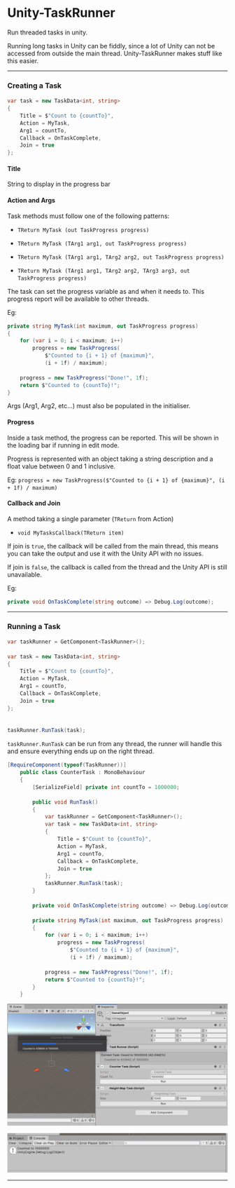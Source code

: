 # Unity-TaskRunner
Run threaded tasks in unity.


Running long tasks in Unity can be fiddly, since a lot of Unity can not be accessed from outside the main thread.
Unity-TaskRunner makes stuff like this easier.


---

### Creating a Task

```csharp
var task = new TaskData<int, string>
{
    Title = $"Count to {countTo}",
    Action = MyTask,
    Arg1 = countTo,
    Callback = OnTaskComplete,
    Join = true
};

```


#### Title

String to display in the progress bar


#### Action and Args

Task methods must follow one of the following patterns:

- `TReturn MyTask (out TaskProgress progress)`

- `TReturn MyTask (TArg1 arg1, out TaskProgress progress)`

- `TReturn MyTask (TArg1 arg1, TArg2 arg2, out TaskProgress progress)`

- `TReturn MyTask (TArg1 arg1, TArg2 arg2, TArg3 arg3, out TaskProgress progress)`


The task can set the progress variable as and when it needs to.
This progress report will be available to other threads.

Eg:
```csharp
private string MyTask(int maximum, out TaskProgress progress)
{
    for (var i = 0; i < maximum; i++)
        progress = new TaskProgress(
            $"Counted to {i + 1} of {maximum}",
            (i + 1f) / maximum);

    progress = new TaskProgress("Done!", 1f);
    return $"Counted to {countTo}!";
}

```


Args (Arg1, Arg2, etc...) must also be populated in the initialiser.



#### Progress


Inside a task method, the progress can be reported. 
This will be shown in the loading bar if running in edit mode.

Progress is represented with an object taking a string description and a float value between 0 and 1 inclusive.

Eg: `progress = new TaskProgress($"Counted to {i + 1} of {maximum}", (i + 1f) / maximum)`



#### Callback and Join

A method taking a single parameter (`TReturn` from Action)

- `void MyTasksCallback(TReturn item)`


If join is `true`, the callback will be called from the main thread, this means you can take the output and use it with the Unity API with no issues.

If join is `false`, the callback is called from the thread and the Unity API is still unavailable.


Eg:
```csharp
private void OnTaskComplete(string outcome) => Debug.Log(outcome);
```


---


### Running a Task


```csharp
var taskRunner = GetComponent<TaskRunner>();

var task = new TaskData<int, string>
{
    Title = $"Count to {countTo}",
    Action = MyTask,
    Arg1 = countTo,
    Callback = OnTaskComplete,
    Join = true
};


taskRunner.RunTask(task);

```


`taskRunner.RunTask` can be run from any thread, the runner will handle this and ensure everything ends up on the right thread.


```csharp
[RequireComponent(typeof(TaskRunner))]
    public class CounterTask : MonoBehaviour
    {
        [SerializeField] private int countTo = 1000000;

        public void RunTask()
        {
            var taskRunner = GetComponent<TaskRunner>();
            var task = new TaskData<int, string>
            {
                Title = $"Count to {countTo}",
                Action = MyTask,
                Arg1 = countTo,
                Callback = OnTaskComplete,
                Join = true
            };
            taskRunner.RunTask(task);
        }

        private void OnTaskComplete(string outcome) => Debug.Log(outcome);

        private string MyTask(int maximum, out TaskProgress progress)
        {
            for (var i = 0; i < maximum; i++)
                progress = new TaskProgress(
                    $"Counted to {i + 1} of {maximum}",
                    (i + 1f) / maximum);

            progress = new TaskProgress("Done!", 1f);
            return $"Counted to {countTo}!";
        }
    }
```


![Running Task](./Docs/Running-Task.png)

![Completed Task](./Docs/Task-Complete.png)


---